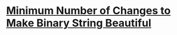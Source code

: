 # [Minimum Number of Changes to Make Binary String Beautiful](https://leetcode.com/problems/minimum-number-of-changes-to-make-binary-string-beautiful)
